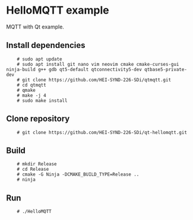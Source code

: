 # HelloMQTT example

MQTT with Qt example.


## Install dependencies

        # sudo apt update
        # sudo apt install git nano vim neovim cmake cmake-curses-gui ninja-build g++ gdb qt5-default qtconnectivity5-dev qtbase5-private-dev
        # git clone https://github.com/HEI-SYND-226-SDi/qtmqtt.git
        # cd qtmqtt
        # qmake
        # make -j 4
        # sudo make install
    
    
## Clone repository

        # git clone https://github.com/HEI-SYND-226-SDi/qt-hellomqtt.git


## Build

        # mkdir Release
        # cd Release
        # cmake -G Ninja -DCMAKE_BUILD_TYPE=Release ..
        # ninja
        
        
## Run

        # ./HelloMQTT
